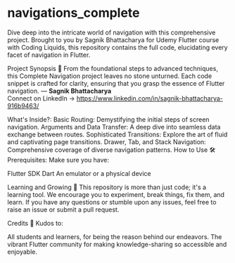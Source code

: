 # navigations_complete

Dive deep into the intricate world of navigation with this comprehensive project. Brought to you by Sagnik Bhattacharya for Udemy Flutter course with Coding Liquids, this repository contains the full code, elucidating every facet of navigation in Flutter.

Project Synopsis 📖
From the foundational steps to advanced techniques, this Complete Navigation project leaves no stone unturned. Each code snippet is crafted for clarity, ensuring that you grasp the essence of Flutter navigation.
— **Sagnik Bhattacharya**  
Connect on LinkedIn → <https://www.linkedin.com/in/sagnik-bhattacharya-916b9463/>


What's Inside?:
Basic Routing: Demystifying the initial steps of screen navigation.
Arguments and Data Transfer: A deep dive into seamless data exchange between routes.
Sophisticated Transitions: Explore the art of fluid and captivating page transitions.
Drawer, Tab, and Stack Navigation: Comprehensive coverage of diverse navigation patterns.
How to Use 🛠️
Prerequisites:
Make sure you have:

Flutter SDK
Dart
An emulator or a physical device


Learning and Growing 🌱
This repository is more than just code; it's a learning tool. We encourage you to experiment, break things, fix them, and learn. If you have any questions or stumble upon any issues, feel free to raise an issue or submit a pull request.

Credits 🙌
Kudos to:

All students and learners, for being the reason behind our endeavors.
The vibrant Flutter community for making knowledge-sharing so accessible and enjoyable.